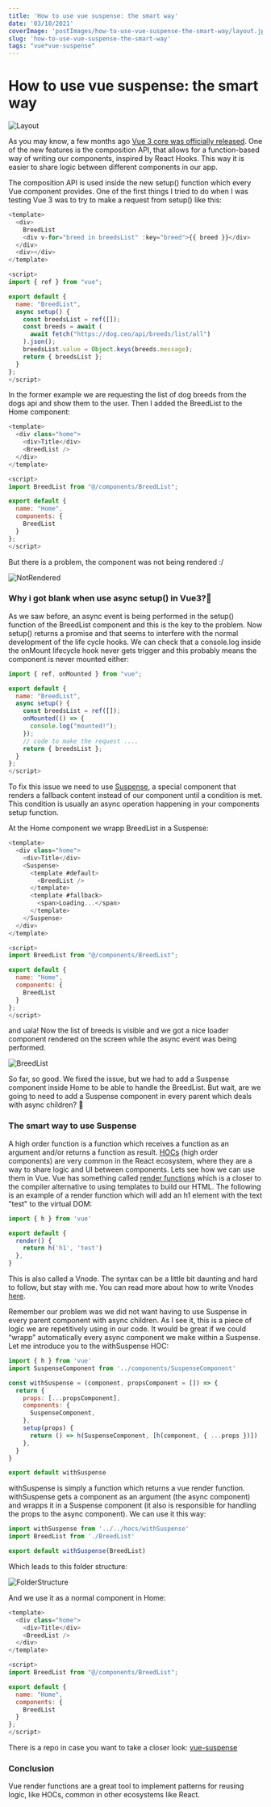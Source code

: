 ```yaml
---
title: 'How to use vue suspense: the smart way'
date: '03/10/2021'
coverImage: 'postImages/how-to-use-vue-suspense-the-smart-way/layout.jpg'
slug: 'how-to-use-vue-suspense-the-smart-way'
tags: "vue*vue-suspense"
---
```


# How to use vue suspense: the smart way

![Layout](/postImages/how-to-use-vue-suspense-the-smart-way/layout.jpg)

As you may know, a few months ago [Vue 3 core was officially released](https://madewithvuejs.com/blog/vue-3-roundup#:~:text=The%20Vue%203%20core%20has,here%27s%20the%20official%20release%20announcement). One of the new features is the composition API, that allows for a function-based way of writing our components, inspired by React Hooks. This way it is easier to share logic between different components in our app.

The composition API is used inside the new setup() function which every Vue component provides. One of the first things I tried to do when I was testing Vue 3 was to try to make a request from setup() like this:

```js
<template>
  <div>
    BreedList
    <div v-for="breed in breedsList" :key="breed">{{ breed }}</div>
  </div>
  <div></div>
</template>

<script>
import { ref } from "vue";

export default {
  name: "BreedList",
  async setup() {
    const breedsList = ref([]);
    const breeds = await (
      await fetch("https://dog.ceo/api/breeds/list/all")
    ).json();
    breedsList.value = Object.keys(breeds.message);
    return { breedsList };
  }
};
</script>
```

In the former example we are requesting the list of dog breeds from the dogs api and show them to the user.
Then I added the BreedList to the Home component:

```js
<template>
  <div class="home">
    <div>Title</div>
    <BreedList />
  </div>
</template>

<script>
import BreedList from "@/components/BreedList";

export default {
  name: "Home",
  components: {
    BreedList
  }
};
</script>
```

But there is a problem, the component was not being rendered :/

![NotRendered](/postImages/how-to-use-vue-suspense-the-smart-way/not-rendered.png)

### Why i got blank when use async setup() in Vue3?🤔

As we saw before, an async event is being performed in the setup() function of the BreedList component and this is the key to the problem. Now setup() returns a promise and that seems to interfere with the normal development of the life cycle hooks. We can check that a console.log inside the onMount lifecycle hook never gets trigger and this probably means the component is never mounted either:

```js
import { ref, onMounted } from "vue";

export default {
  name: "BreedList",
  async setup() {
    const breedsList = ref([]);
    onMounted(() => {
      console.log("mounted!");
    });
    // code to make the request ....
    return { breedsList };
  }
};
</script>
```

To fix this issue we need to use [Suspense](https://vueschool.io/articles/vuejs-tutorials/suspense-new-feature-in-vue-3/), a special component that renders a fallback content instead of our component until a condition is met. This condition is usually an async operation happening in your components setup function.

At the Home component we wrapp BreedList in a Suspense:

```js
<template>
  <div class="home">
    <div>Title</div>
    <Suspense>
      <template #default>
        <BreedList />
      </template>
      <template #fallback>
        <span>Loading...</span>
      </template>
    </Suspense>
  </div>
</template>

<script>
import BreedList from "@/components/BreedList";

export default {
  name: "Home",
  components: {
    BreedList
  }
};
</script>
```

and uala! Now the list of breeds is visible and we got a nice loader component rendered on the screen while the async event was being performed.

![BreedList](/postImages/how-to-use-vue-suspense-the-smart-way/breed-list.png)

So far, so good. We fixed the issue, but we had to add a Suspense component inside Home to be able to handle the BreedList. But wait, are we going to need to add a Suspense component in every parent which deals with async children? 🤢

### The smart way to use Suspense

A high order function is a function which receives a function as an argument and/or returns a function as result. [HOCs](https://reactjs.org/docs/higher-order-components.html) (high order components) are very common in the React ecosystem, where they are a way to share logic and UI between components. Lets see how we can use them in Vue.
Vue has something called [render functions](https://vuejs.org/v2/guide/render-function.html) which is a closer to the compiler alternative to using templates to build our HTML. The following is an example of a render function which will add an h1 element with the text "test" to the virtual DOM:

```js
import { h } from 'vue'

export default {
  render() {
    return h('h1', 'test')
  },
}
```

This is also called a Vnode. The syntax can be a little bit daunting and hard to follow, but stay with me. You can read more about how to write Vnodes [here](https://v3.vuejs.org/guide/migration/render-function-api.html#overview).

Remember our problem was we did not want having to use Suspense in every parent component with async children. As I see it, this is a piece of logic we are repetitively using in our code. It would be great if we could “wrapp” automatically every async component we make within a Suspense. Let me introduce you to the withSuspense HOC:

```js
import { h } from 'vue'
import SuspenseComponent from '../components/SuspenseComponent'

const withSuspense = (component, propsComponent = []) => {
  return {
    props: [...propsComponent],
    components: {
      SuspenseComponent,
    },
    setup(props) {
      return () => h(SuspenseComponent, [h(component, { ...props })])
    },
  }
}

export default withSuspense
```

withSuspense is simply a function which returns a vue render function. withSuspense gets a component as an argument (the async component) and wrapps it in a Suspense component (it also is responsible for handling the props to the async component). We can use it this way:

```js
import withSuspense from '../../hocs/withSuspense'
import BreedList from './BreedList'

export default withSuspense(BreedList)
```

Which leads to this folder structure:

![FolderStructure](/postImages/how-to-use-vue-suspense-the-smart-way/folder-structure.png)

And we use it as a normal component in Home:

```js
<template>
  <div class="home">
    <div>Title</div>
    <BreedList />
  </div>
</template>

<script>
import BreedList from "@/components/BreedList";

export default {
  name: "Home",
  components: {
    BreedList
  }
};
</script>
```

There is a repo in case you want to take a closer look: [vue-suspense](https://github.com/tomasgil123/vue-suspense/tree/with-hoc)

### Conclusion

Vue render functions are a great tool to implement patterns for reusing logic, like HOCs, common in other ecosystems like React.
